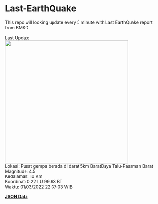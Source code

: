 # Last-EarthQuake
This repo will looking update every 5 minute with Last EarthQuake report from BMKG
<br>
<br>
Last Update
<br>
<img src="https://ews.bmkg.go.id/TEWS/data/20220301223703.mmi.jpg" width="400"/>
<br>
Lokasi: Pusat gempa berada di darat 5km BaratDaya Talu-Pasaman Barat <br>
Magnitude: 4.5 <br>
Kedalaman: 10 Km <br>
Koordinat: 0.22 LU 99.93 BT <br>
Waktu: 01/03/2022 22:37:03 WIB <br>

<a href="./data/data.json">**JSON Data**</a>
